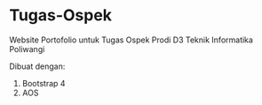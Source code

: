 # Tugas-Ospek
Website Portofolio untuk Tugas Ospek Prodi D3 Teknik Informatika Poliwangi

Dibuat dengan:
1. Bootstrap 4
2. AOS

